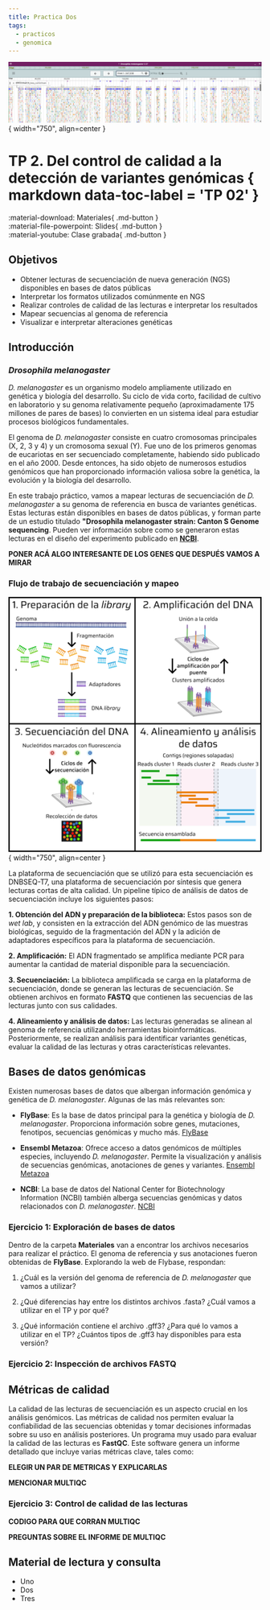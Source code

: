 ```yaml
---
title: Practica Dos
tags: 
  - practicos
  - genomica
---
```


![Image](imagenes/featured.png){ width="750", align=center }

# **TP 2**. Del control de calidad a la detección de variantes genómicas { markdown data-toc-label = 'TP 02' }

[<span style="display:inline-flex;align-items:center;gap:0.4em">:material-download: Materiales</span>](https://drive.google.com/){ .md-button }
[<span style="display:inline-flex;align-items:center;gap:0.4em">:material-file-powerpoint: Slides</span>](https://drive.google.com/){ .md-button }
[<span style="display:inline-flex;align-items:center;gap:0.4em">:material-youtube: Clase grabada</span>](https://drive.google.com/){ .md-button }

## Objetivos

* Obtener lecturas de secuenciación de nueva generación (NGS) disponibles en bases de datos públicas
* Interpretar los formatos utilizados comúnmente en NGS
* Realizar controles de calidad de las lecturas e interpretar los resultados
* Mapear secuencias al genoma de referencia
* Visualizar e interpretar alteraciones genéticas

## Introducción

### _Drosophila melanogaster_

_D. melanogaster_ es un organismo modelo ampliamente utilizado en genética y biología del desarrollo. Su ciclo de vida corto, facilidad de cultivo en laboratorio y su genoma relativamente pequeño (aproximadamente 175 millones de pares de bases) lo convierten en un sistema ideal para estudiar procesos biológicos fundamentales.

El genoma de _D. melanogaster_ consiste en cuatro cromosomas principales (X, 2, 3 y 4) y un cromosoma sexual (Y). Fue uno de los primeros genomas de eucariotas en ser secuenciado completamente, habiendo sido publicado en el año 2000. Desde entonces, ha sido objeto de numerosos estudios genómicos que han proporcionado información valiosa sobre la genética, la evolución y la biología del desarrollo.

En este trabajo práctico, vamos a mapear lecturas de secuenciación de _D. melanogaster_ a su genoma de referencia en busca de variantes genéticas. Estas lecturas están disponibles en bases de datos públicas, y forman parte de un estudio titulado **"Drosophila melanogaster strain: Canton S Genome sequencing**. Pueden ver información sobre como se generaron estas lecturas en el diseño del experimento publicado en [**NCBI**](https://www.ncbi.nlm.nih.gov/sra/SRX28785043[accn]). 

**PONER ACÁ ALGO INTERESANTE DE LOS GENES QUE DESPUÉS VAMOS A MIRAR**

### Flujo de trabajo de secuenciación y mapeo 

![Image](imagenes/workflow-ilumina.png){ width="750", align=center }

La plataforma de secuenciación que se utilizó para esta secuenciación es DNBSEQ-T7, una plataforma de secuenciación por síntesis que genera lecturas cortas de alta calidad. Un pipeline típico de análisis de datos de secuenciación incluye los siguientes pasos:

**1. Obtención del ADN y preparación de la biblioteca:** Estos pasos son de _wet lab_, y consisten en la extracción del ADN genómico de las muestras biológicas, seguido de la fragmentación del ADN y la adición de adaptadores específicos para la plataforma de secuenciación.

**2. Amplificación:** El ADN fragmentado se amplifica mediante PCR para aumentar la cantidad de material disponible para la secuenciación.

**3. Secuenciación:** La biblioteca amplificada se carga en la plataforma de secuenciación, donde se generan las lecturas de secuenciación. Se obtienen archivos en formato **FASTQ** que contienen las secuencias de las lecturas junto con sus calidades.

**4. Alineamiento y análisis de datos:** Las lecturas generadas se alinean al genoma de referencia utilizando herramientas bioinformáticas. Posteriormente, se realizan análisis para identificar variantes genéticas, evaluar la calidad de las lecturas y otras características relevantes.

## Bases de datos genómicas

Existen numerosas bases de datos que albergan información genómica y genética de _D. melanogaster_. Algunas de las más relevantes son:

* **FlyBase**: Es la base de datos principal para la genética y biología de _D. melanogaster_. Proporciona información sobre genes, mutaciones, fenotipos, secuencias genómicas y mucho más. [FlyBase](https://flybase.org/)

* **Ensembl Metazoa**: Ofrece acceso a datos genómicos de múltiples especies, incluyendo _D. melanogaster_. Permite la visualización y análisis de secuencias genómicas, anotaciones de genes y variantes. [Ensembl Metazoa](https://metazoa.ensembl.org/Drosophila_melanogaster/Info/Index)

* **NCBI**: La base de datos del National Center for Biotechnology Information (NCBI) también alberga secuencias genómicas y datos relacionados con _D. melanogaster_. [NCBI](https://www.ncbi.nlm.nih.gov/)


### Ejercicio 1: Exploración de bases de datos 

Dentro de la carpeta **Materiales** van a encontrar los archivos necesarios para realizar el práctico. El genoma de referencia y sus anotaciones fueron obtenidas de **FlyBase**. Explorando la web de Flybase, respondan:

1. ¿Cuál es la versión del genoma de referencia de _D. melanogaster_ que vamos a utilizar?

2. ¿Qué diferencias hay entre los distintos archivos .fasta? ¿Cuál vamos a utilizar en el TP y por qué?

3. ¿Qué información contiene el archivo .gff3? ¿Para qué lo vamos a utilizar en el TP? ¿Cuántos tipos de .gff3 hay disponibles para esta versión? 

### Ejercicio 2: Inspección de archivos FASTQ

## Métricas de calidad

La calidad de las lecturas de secuenciación es un aspecto crucial en los análisis genómicos. Las métricas de calidad nos permiten evaluar la confiabilidad de las secuencias obtenidas y tomar decisiones informadas sobre su uso en análisis posteriores. Un programa muy usado para evaluar la calidad de las lecturas es **FastQC**. Este software genera un informe detallado que incluye varias métricas clave, tales como:

**ELEGIR UN PAR DE METRICAS Y EXPLICARLAS**

**MENCIONAR MULTIQC**

### Ejercicio 3: Control de calidad de las lecturas

**CODIGO PARA QUE CORRAN MULTIQC**

**PREGUNTAS SOBRE EL INFORME DE MULTIQC**




## Material de lectura y consulta

  * Uno
  * Dos
  * Tres